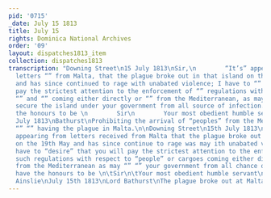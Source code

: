 ```yaml
---
pid: '0715'
_date: July 15 1813
title: July 15
rights: Dominica National Archives
order: '09'
layout: dispatches1813_item
collection: dispatches1813
transcription: "Downing Street\n15 July 1813\nSir,\n        “It’s” appearing from
  letters “” from Malta, that the plague broke out in that island on the 19th of May
  and has since continued to rage with unabated violence; I have to “” that you will
  pay the strictest attention to the enforcement of “” regulations with respect to
  “” and “” coming either directly or “” from the Mediterranean, as may “efficiently”
  secure the island under your government from all source of infection.\n\nI have
  the honours to be \n        Sir\n        Your most obedient humble servant\n\n15th
  July 1813\nBathurst\nProhibiting the arrival of “peoples” from the Mediterranean
  “” “” having the plague in Malta.\n\nDowning Street\n15th July 1813\nSir\n\t“It’s”
  appearing from letters received from Malta that the plague broke out on that island
  on the 19th May and has since continue to rage was may ith unabated violence; I
  have to “desire” that you will pay the strictest attention to the enforcements of
  such regulations with respect to “people” or cargoes coming either directly or “”
  from the Mediterranean as may “” “” your government from all chance of infection.\n\nI
  have the honours to be \n\tSir\n\tYour most obedient humble servant\nTo Governor
  Ainslie\nJuly 15th 1813\nLord Bathurst\nThe plague broke out at Malta.\n\n"
---
```

